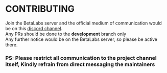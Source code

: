 # CONTRIBUTING
Join the BetaLabs server and the official medium of communication would be on this [discord channel](https://discord.com/channels/879728304482029609/929289582481141800). <br>
Any PRs should be done to the **development** branch only <br>
Any further notice would be on the BetaLabs server, so please be active there.

### PS: Please restrict all communication to the project channel itself, Kindly refrain from direct messaging the maintainers
